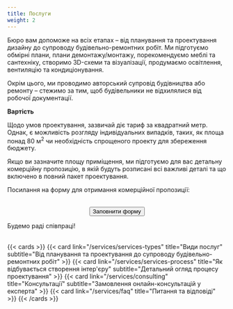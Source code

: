 ```yaml
---
title: Послуги
weight: 2
---
```

Бюро вам допоможе на всіх етапах – від планування та проектування дизайну до супроводу будівельно-ремонтних робіт. Ми підготуємо обмірні плани, плани демонтажу/монтажу, порекомендуємо меблі та сантехніку, створимо 3D-схеми та візуалізації, продумаємо освітлення, вентиляцію та кондиціонування. 

Окрім цього, ми проводимо авторський супровід будівництва або ремонту – стежимо за тим, щоб будівельники не відхилялися від робочої документації.

**Вартість**

Щодо умов проектування, зазвичай діє тариф за квадратний метр. Однак, є можливість розгляду індивідуальних випадків, таких, як площа понад 80 м<sup>2</sup> чи необхідність спрощеного проекту для збереження бюджету.

Якщо ви зазначите площу приміщення, ми підготуємо для вас детальну комерційну пропозицію, в якій будуть розписані всі важливі деталі та що включено в повний пакет проектування. 

Посилання на форму для отримання комерційної пропозиції:
<br></br>
<center><a href=https://forms.gle/j7dEVhp2pfNFqMLs6><button type="submit" name="add" class="btn--fill w-full" data-text="Add to Cart">Заповнити форму</button></a></center>


Будемо раді співпраці!
<br/><br/>

{{< cards >}}
  {{< card link="/services/services-types" title="Види послуг" subtitle="Від планування та проектування до супроводу будівельно-ремонтних робіт" >}}
  {{< card link="/services/services-process" title="Як відбувається створення інтер'єру" subtitle="Детальний огляд процесу проектування" >}}
  {{< card link="/services/consulting" title="Консультації" subtitle="Замовлення онлайн-консультацій у експерта" >}}
  {{< card link="/services/faq" title="Питання та відповіді" >}}
{{< /cards >}}